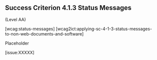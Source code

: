 ## Success Criterion 4.1.3 Status Messages

(Level AA)

[wcag:status-messages]
[wcag2ict:applying-sc-4-1-3-status-messages-to-non-web-documents-and-software]

Placeholder

[issue:XXXXX]
